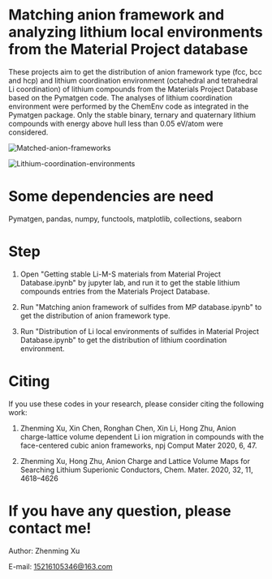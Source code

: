 # Matching anion framework and analyzing lithium local environments from the Material Project database

These projects aim to get the distribution of anion framework type (fcc, bcc and hcp) and lithium coordination environment (octahedral and tetrahedral Li coordination) of lithium compounds from the Materials Project Database based on the Pymatgen code. The analyses of lithium coordination environment were performed by the ChemEnv code as integrated in the Pymatgen package. Only the stable binary, ternary and quaternary lithium compounds with energy above hull less than 0.05 eV/atom were considered. 

![Matched-anion-frameworks](https://github.com/zhenming-xu/Matching-anion-framework-and-Li-local-environments-from-MP-database/blob/master/Matched-anion-frameworks.png)



![Lithium-coordination-environments](https://github.com/zhenming-xu/Matching-anion-framework-and-Li-local-environments-from-MP-database/blob/master/Lithium-coordination-environments.png)

# Some dependencies are need
Pymatgen, pandas, numpy, functools, matplotlib, collections, seaborn


# Step
1. Open "Getting stable Li-M-S materials from Material Project Database.ipynb" by jupyter lab, and run it to get the stable lithium compounds entries from the Materials Project Database.

2. Run "Matching anion framework of sulfides from MP database.ipynb" to get the distribution of anion framework type.

3. Run "Distribution of Li local environments of sulfides in Material Project Database.ipynb" to get the distribution of lithium coordination environment.


# Citing
If you use these codes in your research, please consider citing the following work:

1. Zhenming Xu, Xin Chen, Ronghan Chen, Xin Li, Hong Zhu, Anion charge-lattice volume dependent Li ion migration in compounds  with the face-centered cubic anion frameworks, npj Comput Mater 2020, 6, 47.

2. Zhenming Xu, Hong Zhu, Anion Charge and Lattice Volume Maps for Searching Lithium Superionic Conductors, Chem. Mater. 2020, 32, 11, 4618–4626


# If you have any question, please contact me!

 Author: Zhenming Xu
 
 E-mail: 15216105346@163.com
